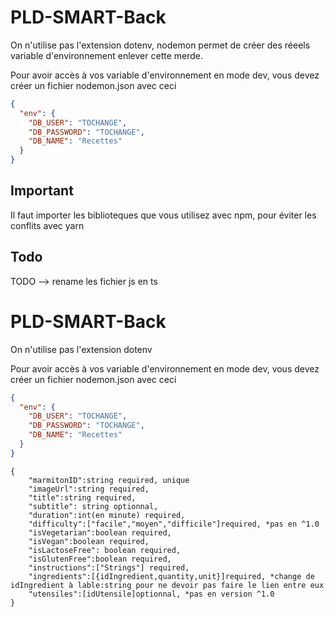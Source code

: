 # PLD-SMART-Back

On n'utilise pas l'extension dotenv, nodemon permet de créer des réeels variable d'environnement enlever cette merde.

Pour avoir accès à vos variable d'environnement en mode dev, vous devez créer un fichier nodemon.json avec ceci

```json
{
  "env": {
    "DB_USER": "TOCHANGE",
    "DB_PASSWORD": "TOCHANGE",
    "DB_NAME": "Recettes"
  }
}
```

## Important

Il faut importer les biblioteques que vous utilisez avec npm, pour éviter les conflits avec yarn

## Todo

TODO --> rename les fichier js en ts

# PLD-SMART-Back

On n'utilise pas l'extension dotenv

Pour avoir accès à vos variable d'environnement en mode dev, vous devez créer un fichier nodemon.json avec ceci

```json
{
  "env": {
    "DB_USER": "TOCHANGE",
    "DB_PASSWORD": "TOCHANGE",
    "DB_NAME": "Recettes"
  }
}
```

```
{
    "marmitonID":string required, unique
    "imageUrl":string required,
    "title":string required,
    "subtitle": string optionnal,
    "duration":int(en minute) required,
    "difficulty":["facile","moyen","difficile"]required, *pas en ^1.0
    "isVegetarian":boolean required,
    "isVegan":boolean required,
    "isLactoseFree": boolean required,
    "isGlutenFree":boolean required,
    "instructions":["Strings"] required,
    "ingredients":[{idIngredient,quantity,unit}]required, *change de idIngredient à lable:string pour ne devoir pas faire le lien entre eux
    "utensiles":[idUtensile]optionnal, *pas en version ^1.0
}
```

